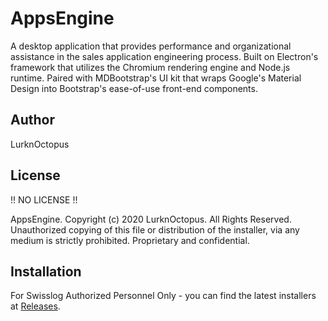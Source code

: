 # AppsEngine

A desktop application that provides performance and organizational assistance in the sales application engineering process. Built on Electron's framework that utilizes the Chromium rendering engine and Node.js runtime. Paired with MDBootstrap's UI kit that wraps Google's Material Design into Bootstrap's ease-of-use front-end components.

## Author
LurknOctopus

## License

!! NO LICENSE !!

AppsEngine. Copyright (c) 2020 LurknOctopus. All Rights Reserved.
Unauthorized copying of this file or distribution of the installer, via any medium is strictly prohibited.
Proprietary and confidential.

## Installation
For Swisslog Authorized Personnel Only - you can find the latest installers at [Releases](https://github.com/LurkingOctopus/AppsEngine/releases).
